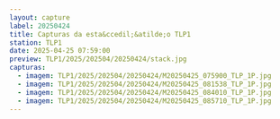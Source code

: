 ```yaml
---
layout: capture
label: 20250424
title: Capturas da esta&ccedil;&atilde;o TLP1
station: TLP1
date: 2025-04-25 07:59:00
preview: TLP1/2025/202504/20250424/stack.jpg
capturas:
  - imagem: TLP1/2025/202504/20250424/M20250425_075900_TLP_1P.jpg
  - imagem: TLP1/2025/202504/20250424/M20250425_081538_TLP_1P.jpg
  - imagem: TLP1/2025/202504/20250424/M20250425_084010_TLP_1P.jpg
  - imagem: TLP1/2025/202504/20250424/M20250425_085710_TLP_1P.jpg
---
```

